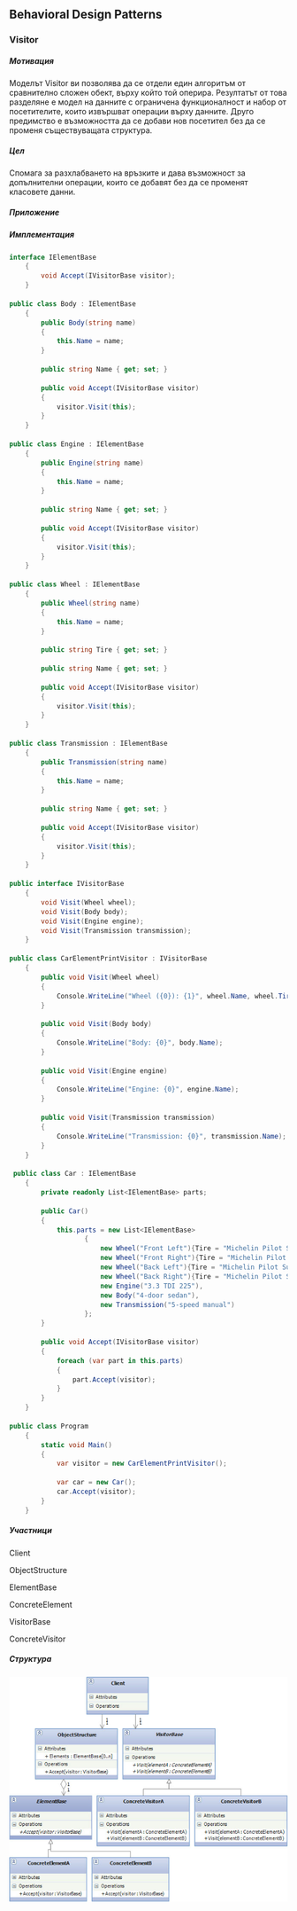 ## Behavioral Design Patterns

### **Visitor** ###

##### Мотивация
Моделът Visitor ви позволява да се отдели един алгоритъм от сравнително сложен обект, върху който той оперира. Резултатът от това разделяне е модел на данните с ограничена функционалност и набор от посетителите, които извършват операции върху данните. Друго предимство е възможността да се добави нов посетител без да се променя съществуващата структура.
##### Цел
Спомага за разхлабването на връзките и дава възможност за допълнителни операции, които се добавят без да се променят класовете данни.
 
##### Приложение


##### Имплементация

```c#    
interface IElementBase
    {
        void Accept(IVisitorBase visitor);
    }

public class Body : IElementBase
    {
        public Body(string name)
        {
            this.Name = name;
        }

        public string Name { get; set; }

        public void Accept(IVisitorBase visitor)
        {
            visitor.Visit(this);
        }
    }

public class Engine : IElementBase
    {
        public Engine(string name)
        {
            this.Name = name;
        }

        public string Name { get; set; }

        public void Accept(IVisitorBase visitor)
        {
            visitor.Visit(this);
        }
    }

public class Wheel : IElementBase
    {
        public Wheel(string name)
        {
            this.Name = name;
        }

        public string Tire { get; set; }

        public string Name { get; set; }

        public void Accept(IVisitorBase visitor)
        {
            visitor.Visit(this);
        }
    }

public class Transmission : IElementBase
    {
        public Transmission(string name)
        {
            this.Name = name;
        }

        public string Name { get; set; }

        public void Accept(IVisitorBase visitor)
        {
            visitor.Visit(this);
        }
    }

public interface IVisitorBase
    {
        void Visit(Wheel wheel);
        void Visit(Body body);
        void Visit(Engine engine);
        void Visit(Transmission transmission);
    }

public class CarElementPrintVisitor : IVisitorBase
    {
        public void Visit(Wheel wheel)
        {
            Console.WriteLine("Wheel ({0}): {1}", wheel.Name, wheel.Tire);
        }

        public void Visit(Body body)
        {
            Console.WriteLine("Body: {0}", body.Name);
        }

        public void Visit(Engine engine)
        {
            Console.WriteLine("Engine: {0}", engine.Name);
        }

        public void Visit(Transmission transmission)
        {
            Console.WriteLine("Transmission: {0}", transmission.Name);
        }
    }

 public class Car : IElementBase
    {
        private readonly List<IElementBase> parts;

        public Car()
        {
            this.parts = new List<IElementBase>
                   {
                       new Wheel("Front Left"){Tire = "Michelin Pilot Super Sport"},
                       new Wheel("Front Right"){Tire = "Michelin Pilot Super Sport"},
                       new Wheel("Back Left"){Tire = "Michelin Pilot Super Sport"},
                       new Wheel("Back Right"){Tire = "Michelin Pilot Super Sport"},
                       new Engine("3.3 TDI 225"),
                       new Body("4-door sedan"),
                       new Transmission("5-speed manual")
                   };
        }

        public void Accept(IVisitorBase visitor)
        {
            foreach (var part in this.parts)
            {
                part.Accept(visitor);
            }
        }
    }

public class Program
    {
        static void Main()
        {
            var visitor = new CarElementPrintVisitor();

            var car = new Car();
            car.Accept(visitor);
        }
    }

```
##### Участници
Client

ObjectStructure

ElementBase

ConcreteElement

VisitorBase

ConcreteVisitor

##### Структура

![](https://github.com/dchakov/High-Quality-Code-HomeWork/blob/master/17-Design%20Patterns/BehavioralPatterns/images/Visitor.jpg)

